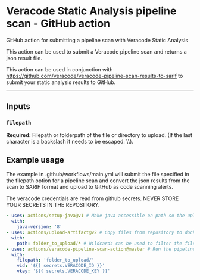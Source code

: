 # Veracode Static Analysis pipeline scan - GitHub action
GitHub action for submitting a pipeline scan with Veracode Static Analysis

This action can be used to submit a Veracode pipeline scan and returns a json result file.

This action can be used in conjunction with https://github.com/veracode/veracode-pipeline-scan-results-to-sarif to submit your static analysis results to GitHub.

<hr>

## Inputs

### `filepath`
**Required:** Filepath or folderpath of the file or directory to upload. (If the last character is a backslash it needs to be escaped: \\\\).

## Example usage

The example in .github/workflows/main.yml will submit the file specified in the filepath option for a pipeline scan and convert the json results from the scan to SARIF format and upload to GitHub as code scanning alerts.

The veracode credentials are read from github secrets. NEVER STORE YOUR SECRETS IN THE REPOSITORY.

```yaml
- uses: actions/setup-java@v1 # Make java accessible on path so the uploadandscan action can run.
  with: 
    java-version: '8'
- uses: actions/upload-artifact@v2 # Copy files from repository to docker container so the pipeline scan action can access them.
  with:
    path: folder_to_upload/* # Wildcards can be used to filter the files copied into the container. See: https://github.com/actions/upload-artifact
- uses: actions/veracode-pipeline-scan-action@master # Run the pipeline scan action. Inputs are described above.
  with:
    filepath: 'folder_to_upload/'
    vid: '${{ secrets.VERACODE_ID }}'
    vkey: '${{ secrets.VERACODE_KEY }}'
```
